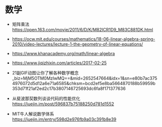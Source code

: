 # 数学

- 矩阵乘法 https://open.163.com/movie/2011/6/D/K/M82ICR1D9_M83C881DK.html

- https://ocw.mit.edu/courses/mathematics/18-06-linear-algebra-spring-2010/video-lectures/lecture-1-the-geometry-of-linear-equations/

- https://www.khanacademy.org/math/linear-algebra

- https://www.jiqizhixin.com/articles/2017-02-25


- 21副GIF动图让你了解各种数学概念 _biz=MjM5OTM0MzIwMQ==&mid=2652547664&idx=1&sn=e80b7ac3754976072d5d12a6e71a6585&chksm=bcd2ef5e8ba5664870188b59959b353d71f21af2ed2c17b3807146725693dc6fa8f171377636

- 从斐波那契数列谈谈代码的性能优化 https://juejin.im/post/596837b75188250d781d1552


- MIT牛人解说数学体系 https://juejin.im/entry/598d2e976fb9a03c391b8e39
